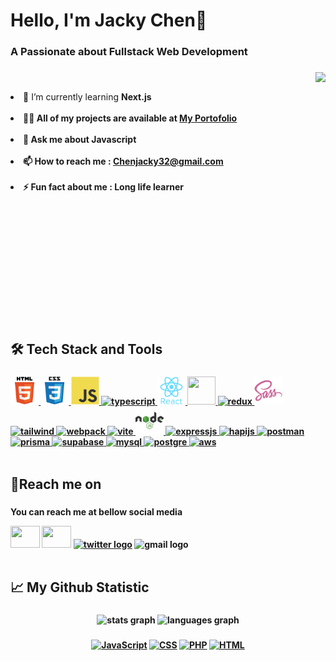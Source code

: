 <h1 align="left">Hello, I'm Jacky Chen👋</h1>

###

<h3 align="left">A Passionate about Fullstack Web Development</h3>

###

<img align="right" height="400" src="https://moldech.com/wp-content/uploads/2022/07/96143-developer.gif"  />

###

<p align="left">
<br>
<li>🌱 I’m currently learning <b>Next.js</li>
<br>   
<li>👨‍💻 All of my projects are available at <a href="https://yourportfolio.com" target="_blank"><u>My Portofolio</u></a></li>
<br>   
<li>💬 Ask me about <b>Javascript</b></li>
<br>   
<li>📫 How to reach me : <a href="mailto:Chenjacky32@gmail.com"><u>Chenjacky32@gmail.com</u></a></li>
<br>
<li>⚡ Fun fact about me : <b>Long life learner</b></li>
<br>

###

<br clear="both">

<h2 align="left">🛠️ Tech Stack and Tools</h2>

###

<div align="left">
<a href="https://www.w3.org/html/" target="_blank"> <img src="https://raw.githubusercontent.com/devicons/devicon/master/icons/html5/html5-original-wordmark.svg" alt="html5" width="45" height="45"/> </a>
<a href="https://www.w3schools.com/css/" target="_blank"> <img src="https://raw.githubusercontent.com/devicons/devicon/master/icons/css3/css3-original-wordmark.svg" alt="css3" width="45" height="45"/> </a>
<a href="https://developer.mozilla.org/en-US/docs/Web/JavaScript" target="_blank"> <img src="https://raw.githubusercontent.com/devicons/devicon/master/icons/javascript/javascript-original.svg" alt="javascript" width="45" height="45"/> </a>
<a href="https://www.typescriptlang.org" target="_blank"> <img src="https://www.svgrepo.com/show/349540/typescript.svg" alt="typescript" width="45" height="45"/> </a>
<a href="https://reactjs.org" target="_blank"> <img src="https://raw.githubusercontent.com/devicons/devicon/master/icons/react/react-original-wordmark.svg" alt="react" width="45" height="45"/> </a>
<a href="https://nextjs.org" target="_blank"> <img src="https://img.icons8.com/?size=100&id=yUdJlcKanVbh&format=png&color=000000" width="45" height="45"/> </a>
<a href="https://redux.js.org" target="_blank"> <img src="https://www.svgrepo.com/show/452093/redux.svg" alt="redux" width="45" height="45"/> </a>  
<a href="https://sass-lang.com" target="_blank"> <img src="https://raw.githubusercontent.com/devicons/devicon/master/icons/sass/sass-original.svg" alt="sass" width="45" height="45"/> </a>
<a href="https://tailwindcss.com" target="_blank"> <img src="https://img.icons8.com/?size=100&id=4PiNHtUJVbLs&format=png&color=000000" alt="tailwind" width="45" height="45"/> </a>
<a href="https://webpack.js.org" target="_blank"> <img src="https://www.vectorlogo.zone/logos/js_webpack/js_webpack-icon.svg" alt="webpack" width="45" height="45"/> </a>
<a href="https://vitejs.dev/" target="_blank"> <img src="https://vitejs.dev/logo.svg" alt="vite" width="45" height="45"/> </a>  
<a href="https://nodejs.org" target="_blank"> <img src="https://raw.githubusercontent.com/devicons/devicon/master/icons/nodejs/nodejs-original-wordmark.svg" alt="nodejs" width="45" height="45"/> </a>
<a href="https://expressjs.com" target="_blank"> <img src="https://vectorified.com/images/express-js-icon-20.png" alt="expressjs" width="45" height="45"/> </a>
<a href="https://hapi.dev" target="_blank"> <img src="https://svglogos.net/wp-content/uploads/hapi.svg" alt="hapijs" width="45" height="45"/> </a>
<a href="https://www.postman.com" target="_blank"> <img src="https://www.vectorlogo.zone/logos/getpostman/getpostman-icon.svg" alt="postman" width="45" height="45"/> </a>
<a href="https://www.prisma.io" target="_blank"> <img src="https://img.icons8.com/?size=100&id=YKKmRFS8Utmm&format=png&color=000000" alt="prisma" width="45" height="45"/> </a>
<a href="https://supabase.com" target="_blank"> <img src="https://seeklogo.com/images/S/supabase-logo-DCC676FFE2-seeklogo.com.png" alt="supabase" width="45" height="45"/> </a>
<a href="https://www.mysql.com" target="_blank"> <img src="https://www.svgrepo.com/show/303251/mysql-logo.svg" alt="mysql" width="45" height="45"/> </a>
<a href="https://www.postgresql.org" target="_blank"> <img src="https://www.svgrepo.com/show/303301/postgresql-logo.svg" alt="postgre" width="45" height="45"/> </a>
<a href="https://aws.amazon.com" target="_blank"> <img src="https://img.icons8.com/?size=48&id=33039&format=png" alt="aws" width="45" height="45"/> </a>
</div>
<br>

###

<h2 align="left">🤳Reach me on</h2>

###

<div align="left">
<p>You can reach me at bellow social media</p>
  <a href="www.linkedin.com/in/jacky-chen-1b55422a1"><img src="https://raw.githubusercontent.com/maurodesouza/profile-readme-generator/master/src/assets/icons/social/linkedin/default.svg" width="47" height="35"/></a>
  <a href="https://www.instagram.com/chenjacky32"><img src="https://www.svgrepo.com/show/13639/instagram.svg" width="47" height="35"/></a>
  <a href="https://x.com/chenjacky32"><img src="https://raw.githubusercontent.com/maurodesouza/profile-readme-generator/master/src/assets/icons/social/twitter/default.svg" width="47" height="35" alt="twitter logo"/></a>
  <img src="https://raw.githubusercontent.com/maurodesouza/profile-readme-generator/master/src/assets/icons/social/gmail/default.svg" width="47" height="35" alt="gmail logo"  />
</div>
<br>

###

<h2 align="left">📈 My Github Statistic</h2>

###

<div align="center">
  <img src="https://github-readme-stats.vercel.app/api?username=chenjacky32&hide_title=false&hide_rank=false&show_icons=true&include_all_commits=true&count_private=true&disable_animations=false&theme=react&locale=en&hide_border=true" height="150" alt="stats graph"  />
  <img src="https://github-readme-stats.vercel.app/api/top-langs?username=chenjacky32&locale=en&hide_title=false&layout=compact&card_width=320&langs_count=6&theme=react&hide_border=true" height="150" alt="languages graph"  />


###


[![JavaScript](https://img.shields.io/badge/JavaScript-37.47%25-yellow)]()
[![CSS](https://img.shields.io/badge/CSS-33.64%25-blue)]()
[![PHP](https://img.shields.io/badge/PHP-21.44%25-8E44AD)]()
[![HTML](https://img.shields.io/badge/HTML-6.00%25-orange)]()
</div>



